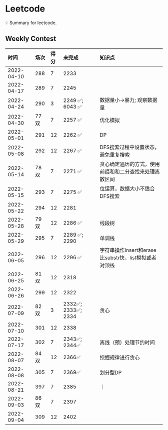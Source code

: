 # Leetcode
💡 Summary for leetcode.

## Weekly Contest

| 时间       | 场次  | 得分 | 未完成          | 知识点                                        |
| :--------  | :--  | :-- | :------------- | :------------------------------------------- |
| 2022-04-10 | 288  | 7   | 2233           |       |
| 2022-04-17 | 289  | 7   | 2245           |       |
| 2022-04-24 | 290  | 3   | 2249 ✅; 6043 ✅| 数据量小->暴力; 观察数据量 |
| 2022-04-30 | 77双 | 7   | 2257 ✅         |优化模拟|
| 2022-05-01 | 291  | 12  | 2262 ✅         | DP |
| 2022-05-08 | 292  | 12  | 2267 ✅         | DFS搜索过程中设置状态，避免重复搜索 |
| 2022-05-14 | 78双 | 7   | 2271 ✅         | 贪心确定遍历的方式，使用前缀和和二分查找来处理离散区间 |
| 2022-05-15 | 293  | 7   | 2275 ✅         | 位运算，数据大小不适合DFS搜索 |
| 2022-05-22 | 294  | 12  | 2281           | |
| 2022-05-28 | 79双 | 12  | 2286 ✅         | 线段树  |
| 2022-05-29 | 295  | 7   | 2289 ✅; 2290   | 单调栈 |
| 2022-06-05 | 296  | 12  | 2296 ✅         | 字符串操作insert和erase比substr快，list模拟或者对顶栈 |
| 2022-06-25 | 81双 | 12  | 2318            |  |
| 2022-06-26 | 299  | 12  | 2322            | |
| 2022-07-09 | 82双 | 3   | 2332✅; 2333✅; 2334| 贪心 |
| 2022-07-10 | 301  | 12  | 2338            | |
| 2022-07-17 | 302  | 7   | 2343✅; 2344✅   | 离线（预）处理节约时间 |
| 2022-08-07 | 84双 | 12  | 2366✅           | 挖掘规律进行贪心 |
| 2022-08-08 | 305  | 7   | 2369✅           | 划分型DP |
| 2022-08-21 | 397  | 7   | 2385            |          ｜
| 2022-09-03 | 86双 | 7   | 2397            | |
| 2022-09-04 | 309  | 12  | 2402            | |


 











